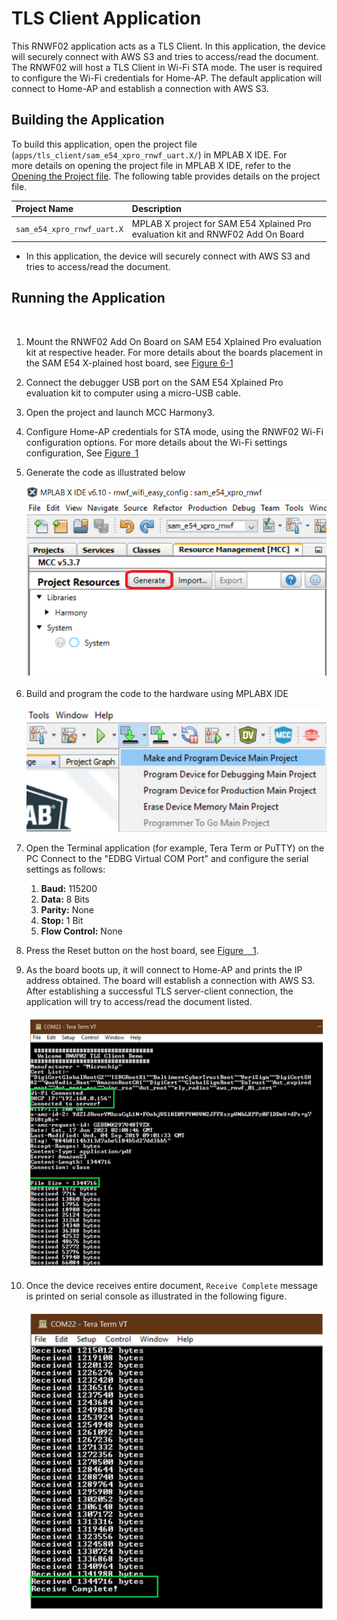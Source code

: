 #  TLS Client Application

This RNWF02 application acts as a TLS Client. In this application, the device will securely connect with AWS S3 and tries to access/read the document. The RNWF02 will host a TLS Client in Wi-Fi STA mode. The user is required to configure the Wi-Fi credentials for Home-AP. The default application will connect to Home-AP and establish a connection with AWS S3.

## Building the Application

To build this application, open the project file<br /> \(`apps/tls_client/sam_e54_xpro_rnwf_uart.X/`\) in MPLAB X IDE. For<br /> more details on opening the project file in MPLAB X IDE, refer to the [Opening the Project file](../wifi_easy_config/docs/GUID-671CCA8C-64AE-4EA1-B144-D46A6FEE76FF.md). The following table provides details on the project<br /> file.

|Project Name|Description|
|:-----------|:----------|
|`sam_e54_xpro_rnwf_uart.X`|   MPLAB X project for SAM E54 Xplained Pro evaluation kit and RNWF02 Add On Board
-   In this application, the device will securely connect with AWS S3 and tries to access/read the document.

## Running the Application

<br />

1.  Mount the RNWF02 Add On Board on SAM E54 Xplained Pro evaluation kit at respective header. For more details about the boards placement in the SAM E54 X-plained host board, see [Figure 6-1](../wifi_easy_config/docs/GUID-7BA99DE1-89EB-4DD7-973B-974B175D657A.md#FIG_B4M_3WX_PZB)
2.  Connect the debugger USB port on the SAM E54 Xplained Pro evaluation kit to computer using a micro-USB cable.
3.  Open the project and launch MCC Harmony3.
4.  Configure Home-AP credentials for STA mode, using the RNWF02 Wi-Fi configuration options. For more details about the Wi-Fi settings configuration, See [Figure 1](../wifi_easy_config/docs/GUID-CE9CEDFD-5FD4-4BC4-AB96-17647C430816.md#GUID-98F61951-56D2-4B91-B509-2A796802408B)
5.  Generate the code as illustrated below

    ![](docs/images/GUID-EDD3733E-E395-4AB6-BD2F-046D2C8D165A-low.png)

6.  Build and program the code to the hardware using MPLABX IDE

    ![](docs/images/GUID-7B288BCE-2B86-4B4E-A43A-7E862137384C-low.png)

7.  Open the Terminal application \(for example, Tera Term or PuTTY\) on the PC
Connect to the "EDBG Virtual COM Port" and configure the serial settings as follows:

    1.  **Baud:** 115200
    2.  **Data:** 8 Bits
    3.  **Parity:** None
    4.  **Stop:** 1 Bit
    5.  **Flow Control:** None
8.  Press the Reset button on the host board, see [Figure   1](../wifi_easy_config/docs/GUID-7BA99DE1-89EB-4DD7-973B-974B175D657A.md#FIG_B4M_3WX_PZB).
9.  As the board boots up, it will connect to Home-AP and prints the IP address obtained. The board will establish a connection with AWS S3. After establishing a successful TLS server-client connection, the application will try to access/read the document listed.

    ![TLS Client Serial Logs](docs/images/GUID-5073BD0D-77D8-4FC0-85A0-36CAEFD41199-low.png)

10. Once the device receives entire document, `Receive Complete` message is printed on serial console as illustrated in the following figure.

    ![TLS Client Serial Logs](docs/images/GUID-EA1B235B-2F3E-4B40-BF00-9424487EDAAF-low.png)


